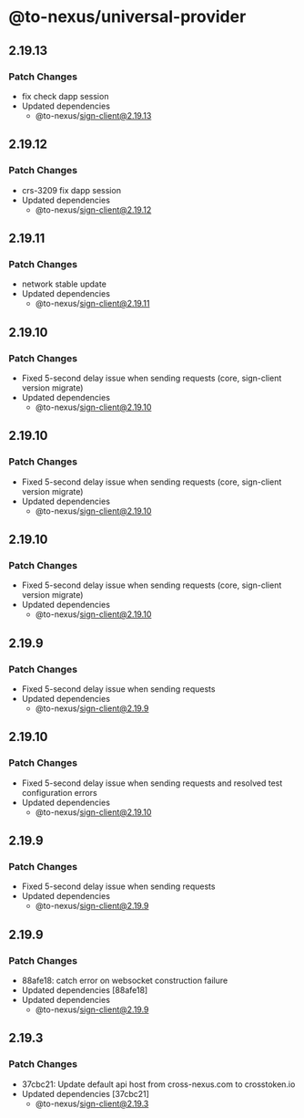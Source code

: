 # @to-nexus/universal-provider

## 2.19.13

### Patch Changes

- fix check dapp session
- Updated dependencies
  - @to-nexus/sign-client@2.19.13

## 2.19.12

### Patch Changes

- crs-3209 fix dapp session
- Updated dependencies
  - @to-nexus/sign-client@2.19.12

## 2.19.11

### Patch Changes

- network stable update
- Updated dependencies
  - @to-nexus/sign-client@2.19.11

## 2.19.10

### Patch Changes

- Fixed 5-second delay issue when sending requests (core, sign-client version migrate)
- Updated dependencies
  - @to-nexus/sign-client@2.19.10

## 2.19.10

### Patch Changes

- Fixed 5-second delay issue when sending requests (core, sign-client version migrate)
- Updated dependencies
  - @to-nexus/sign-client@2.19.10

## 2.19.10

### Patch Changes

- Fixed 5-second delay issue when sending requests (core, sign-client version migrate)
- Updated dependencies
  - @to-nexus/sign-client@2.19.10

## 2.19.9

### Patch Changes

- Fixed 5-second delay issue when sending requests
- Updated dependencies
  - @to-nexus/sign-client@2.19.9

## 2.19.10

### Patch Changes

- Fixed 5-second delay issue when sending requests and resolved test configuration errors
- Updated dependencies
  - @to-nexus/sign-client@2.19.10

## 2.19.9

### Patch Changes

- Fixed 5-second delay issue when sending requests
- Updated dependencies
  - @to-nexus/sign-client@2.19.9

## 2.19.9

### Patch Changes

- 88afe18: catch error on websocket construction failure
- Updated dependencies [88afe18]
- Updated dependencies
  - @to-nexus/sign-client@2.19.9

## 2.19.3

### Patch Changes

- 37cbc21: Update default api host from cross-nexus.com to crosstoken.io
- Updated dependencies [37cbc21]
  - @to-nexus/sign-client@2.19.3
